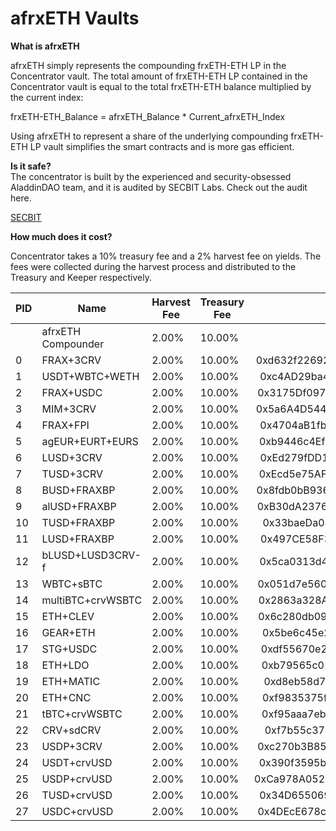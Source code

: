 # afrxETH Vaults

**What is afrxETH**

afrxETH simply represents the compounding frxETH-ETH LP in the Concentrator vault. The total amount of frxETH-ETH LP contained in the Concentrator vault is equal to the total frxETH-ETH balance multiplied by the current index:

frxETH-ETH\_Balance = afrxETH\_Balance \* Current\_afrxETH\_Index

Using afrxETH to represent a share of the underlying compounding frxETH-ETH LP vault simplifies the smart contracts and is more gas efficient.



**Is it safe?**\
The concentrator is built by the experienced and security-obsessed AladdinDAO team, and it is audited by SECBIT Labs. Check out the audit here.

[SECBIT](https://github.com/AladdinDAO/aladdin-v3-contracts/blob/main/audit-reports/AladdinETH\_Report\_v1.0\_2022\_12\_22.pdf)



**How much does it cost?**

Concentrator takes a 10% treasury fee and a 2% harvest fee on yields. The fees were collected during the harvest process and distributed to the Treasury and Keeper respectively.

<table><thead><tr><th width="81">PID</th><th>Name</th><th>Harvest Fee</th><th>Treasury Fee</th><th data-hidden align="center">Underlying</th><th data-hidden align="center">Strategy</th><th data-hidden>Notes</th></tr></thead><tbody><tr><td></td><td>afrxETH Compounder</td><td>2.00%</td><td>10.00%</td><td align="center"></td><td align="center"></td><td></td></tr><tr><td>0</td><td>FRAX+3CRV</td><td>2.00%</td><td>10.00%</td><td align="center">0xd632f22692FaC7611d2AA1C0D552930D43CAEd3B</td><td align="center">0x62C2259936212CF27f75eBb9A35b35Dc0E526FF3</td><td></td></tr><tr><td>1</td><td>USDT+WBTC+WETH</td><td>2.00%</td><td>10.00%</td><td align="center">0xc4AD29ba4B3c580e6D59105FFf484999997675Ff</td><td align="center">0x3647e0cd809c6AAe7C7e857b26fE21B5D5b0e571</td><td></td></tr><tr><td>2</td><td>FRAX+USDC</td><td>2.00%</td><td>10.00%</td><td align="center">0x3175Df0976dFA876431C2E9eE6Bc45b65d3473CC</td><td align="center">0x2b48a3c3d9cB5E27BB58Eb55412409DcdfD4a9Aa</td><td></td></tr><tr><td>3</td><td>MIM+3CRV</td><td>2.00%</td><td>10.00%</td><td align="center">0x5a6A4D54456819380173272A5E8E9B9904BdF41B</td><td align="center">0x993185b35b33F7cC77111f9E76dfed403ceFa34a</td><td></td></tr><tr><td>4</td><td>FRAX+FPI</td><td>2.00%</td><td>10.00%</td><td align="center">0x4704aB1fb693ce163F7c9D3A31b3FF4eaF797714</td><td align="center">0x0e223dBE17f30221B613434099a878f15D5297f8</td><td></td></tr><tr><td>5</td><td>agEUR+EURT+EURS</td><td>2.00%</td><td>10.00%</td><td align="center">0xb9446c4Ef5EBE66268dA6700D26f96273DE3d571</td><td align="center">0xCfa3B1a4aE8d221224310984F86Cc21e9134Bd33</td><td></td></tr><tr><td>6</td><td>LUSD+3CRV</td><td>2.00%</td><td>10.00%</td><td align="center">0xEd279fDD11cA84bEef15AF5D39BB4d4bEE23F0cA</td><td align="center">0x97111359C7eFc6f2A9a7a79b8c78433D2d48b847</td><td></td></tr><tr><td>7</td><td>TUSD+3CRV</td><td>2.00%</td><td>10.00%</td><td align="center">0xEcd5e75AFb02eFa118AF914515D6521aaBd189F1</td><td align="center">0xFf8B543fbf70C4fA188F34b11aA210720f30C412</td><td></td></tr><tr><td>8</td><td>BUSD+FRAXBP</td><td>2.00%</td><td>10.00%</td><td align="center">0x8fdb0bB9365a46B145Db80D0B1C5C5e979C84190</td><td align="center">0x96C9507c5026ad2b2727ce7cbe3429Aa8e179A11</td><td></td></tr><tr><td>9</td><td>alUSD+FRAXBP</td><td>2.00%</td><td>10.00%</td><td align="center">0xB30dA2376F63De30b42dC055C93fa474F31330A5</td><td align="center">0xB97bDf5C5C7541f179730CF39C48f92EF3484C6C</td><td></td></tr><tr><td>10</td><td>TUSD+FRAXBP</td><td>2.00%</td><td>10.00%</td><td align="center">0x33baeDa08b8afACc4d3d07cf31d49FC1F1f3E893</td><td align="center">0x3C53ef2c526613E9B5585EE7776d6B8d00fF8778</td><td></td></tr><tr><td>11</td><td>LUSD+FRAXBP</td><td>2.00%</td><td>10.00%</td><td align="center">0x497CE58F34605B9944E6b15EcafE6b001206fd25</td><td align="center">0x96AC20E686aDf70e527Ff55aDEF6A726D00dc2AD</td><td></td></tr><tr><td>12</td><td>bLUSD+LUSD3CRV-f</td><td>2.00%</td><td>10.00%</td><td align="center">0x5ca0313d44551e32e0d7a298ec024321c4bc59b4</td><td align="center">0xf23C0b5770B6fb117De879b93eDA35D71ff28506</td><td></td></tr><tr><td>13</td><td>WBTC+sBTC</td><td>2.00%</td><td>10.00%</td><td align="center">0x051d7e5609917Bd9b73f04BAc0DED8Dd46a74301</td><td align="center">0x3BBa4DE25AE1Cba2f0571f447880D039aF0D4D26</td><td></td></tr><tr><td>14</td><td>multiBTC+crvWSBTC</td><td>2.00%</td><td>10.00%</td><td align="center">0x2863a328A0B7fC6040f11614FA0728587DB8e353</td><td align="center">0x6ACc16567D59Ad11eCda0d04653afc3b189d11dC</td><td></td></tr><tr><td>15</td><td>ETH+CLEV</td><td>2.00%</td><td>10.00%</td><td align="center">0x6c280db098db673d30d5b34ec04b6387185d3620</td><td align="center">0x0D9acC496f6A946B7811237A96611A4A6f07815e</td><td></td></tr><tr><td>16</td><td>GEAR+ETH</td><td>2.00%</td><td>10.00%</td><td align="center">0x5be6c45e2d074faa20700c49ada3e88a1cc0025d</td><td align="center">0x00A3d360F0dE559AB7C0cd79AE031d52f626D99f</td><td></td></tr><tr><td>17</td><td>STG+USDC</td><td>2.00%</td><td>10.00%</td><td align="center">0xdf55670e27be5cde7228dd0a6849181891c9eba1</td><td align="center">0xc1329472443b64eA4d9C0C5a883A8D6E0237Dd38</td><td></td></tr><tr><td>18</td><td>ETH+LDO</td><td>2.00%</td><td>10.00%</td><td align="center">0xb79565c01b7ae53618d9b847b9443aaf4f9011e7</td><td align="center">0xD756E64366daA2dFA1bC74B9fa9521f42C14382D</td><td></td></tr><tr><td>19</td><td>ETH+MATIC</td><td>2.00%</td><td>10.00%</td><td align="center">0xd8eb58d76af99547333cfeeb6a0f9bd1a63b6492</td><td align="center">0x6fd3960454136687841C08afcc271Cbeea39a15E</td><td></td></tr><tr><td>20</td><td>ETH+CNC</td><td>2.00%</td><td>10.00%</td><td align="center">0xf9835375f6b268743ea0a54d742aa156947f8c06</td><td align="center">0xaA2E30a32992c8921954C3b609d3c9A853bd3602</td><td></td></tr><tr><td>21</td><td>tBTC+crvWSBTC</td><td>2.00%</td><td>10.00%</td><td align="center">0xf95aaa7ebb1620e46221b73588502960ef63dba0</td><td align="center">0x4a60eCa2C2Afc5c92cE521b07E5aBEf7e9483877</td><td></td></tr><tr><td>22</td><td>CRV+sdCRV</td><td>2.00%</td><td>10.00%</td><td align="center">0xf7b55c3732ad8b2c2da7c24f30a69f55c54fb717</td><td align="center">0x1AF52e7D8C0fCb4c72287c7c207C305f5183dDc8</td><td></td></tr><tr><td>23</td><td>USDP+3CRV</td><td>2.00%</td><td>10.00%</td><td align="center">0xc270b3B858c335B6BA5D5b10e2Da8a09976005ad</td><td align="center">0xF7520d4F1e94A6DacE0269973f58045ccF951501</td><td></td></tr><tr><td>24</td><td>USDT+crvUSD</td><td>2.00%</td><td>10.00%</td><td align="center">0x390f3595bCa2Df7d23783dFd126427CCeb997BF4</td><td align="center">0x9acdffE08487D2aDF6312bB88E98A68b4E11cd34</td><td></td></tr><tr><td>25</td><td>USDP+crvUSD</td><td>2.00%</td><td>10.00%</td><td align="center">0xCa978A0528116DDA3cbA9ACD3e68bc6191CA53D0</td><td align="center">0x8FfC5e47D69509Fa2FfEfCDD3A8E13b0Ec154b32</td><td></td></tr><tr><td>26</td><td>TUSD+crvUSD</td><td>2.00%</td><td>10.00%</td><td align="center">0x34D655069F4cAc1547E4C8cA284FfFF5ad4A8db0</td><td align="center">0x713A90B20e76c22483272Ea0d95f3eD594a16A5A</td><td></td></tr><tr><td>27</td><td>USDC+crvUSD</td><td>2.00%</td><td>10.00%</td><td align="center">0x4DEcE678ceceb27446b35C672dC7d61F30bAD69E</td><td align="center">0x388f90091fE67B923f743256533Dd8AaaA368b19</td><td></td></tr></tbody></table>

